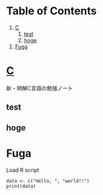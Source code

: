 
# Table of Contents

1.  [C](#org3a52c21)
    1.  [test](#orge14d329)
    2.  [hoge](#orgad60516)
2.  [Fuga](#org536eb44)



<a id="org3a52c21"></a>

# [C](./C/meikai_nyuumon.md)

新・明解C言語の勉強ノート


<a id="orge14d329"></a>

## test


<a id="orgad60516"></a>

## hoge


<a id="org536eb44"></a>

# Fuga

Load R script

    data <- c("Hello, ", "world!!")
    print(data)

